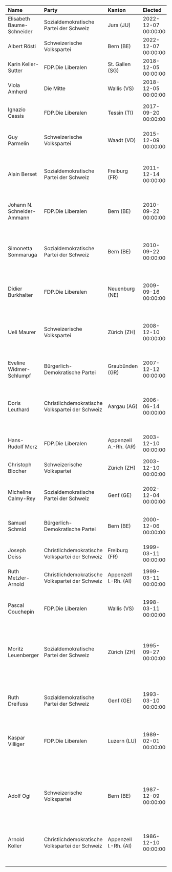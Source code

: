 | Name                       | Party                                           | Kanton                | Elected             | Retired             | Sex   | FirstDayInOffice   |   Nummer | DateOfBirth         | DateOfDeath   |   ErstesAmtsjahr |   LetztesAmtsjahr | AktiveJahre                                                             |   LetztesLebensjahr |
|:---------------------------|:------------------------------------------------|:----------------------|:--------------------|:--------------------|:------|:-------------------|---------:|:--------------------|:--------------|-----------------:|------------------:|:------------------------------------------------------------------------|--------------------:|
| Elisabeth Baume-Schneider  | Sozialdemokratische Partei der Schweiz          | Jura (JU)             | 2022-12-07 00:00:00 | 2023-12-17 00:00:00 | W     | 01.01.2023         |      121 | 1963-12-24 00:00:00 | NaT           |             2023 |              2023 | [2023]                                                                  |                2023 |
| Albert Rösti               | Schweizerische Volkspartei                      | Bern (BE)             | 2022-12-07 00:00:00 | 2023-12-17 00:00:00 | M     | 01.01.2023         |      120 | 1967-08-08 00:00:00 | NaT           |             2023 |              2023 | [2023]                                                                  |                2023 |
| Karin Keller-Sutter        | FDP.Die Liberalen                               | St. Gallen (SG)       | 2018-12-05 00:00:00 | 2023-12-17 00:00:00 | W     | 01.01.2019         |      119 | 1963-12-22 00:00:00 | NaT           |             2019 |              2023 | [2019 2020 2021 2022 2023]                                              |                2023 |
| Viola Amherd               | Die Mitte                                       | Wallis (VS)           | 2018-12-05 00:00:00 | 2023-12-17 00:00:00 | W     | 01.01.2019         |      118 | 1962-06-07 00:00:00 | NaT           |             2019 |              2023 | [2019 2020 2021 2022 2023]                                              |                2023 |
| Ignazio Cassis             | FDP.Die Liberalen                               | Tessin (TI)           | 2017-09-20 00:00:00 | 2023-12-17 00:00:00 | M     | 01.01.2017         |      117 | 1961-04-13 00:00:00 | NaT           |             2017 |              2023 | [2017 2018 2019 2020 2021 2022 2023]                                    |                2023 |
| Guy Parmelin               | Schweizerische Volkspartei                      | Waadt (VD)            | 2015-12-09 00:00:00 | 2023-12-17 00:00:00 | M     | 01.01.2016         |      116 | 1959-11-09 00:00:00 | NaT           |             2016 |              2023 | [2016 2017 2018 2019 2020 2021 2022 2023]                               |                2023 |
| Alain Berset               | Sozialdemokratische Partei der Schweiz          | Freiburg (FR)         | 2011-12-14 00:00:00 | 2023-12-17 00:00:00 | M     | 01.01.2012         |      115 | 1972-04-09 00:00:00 | NaT           |             2012 |              2023 | [2012 2013 2014 2015 2016 2017 2018 2019 2020 2021 2022 2023]           |                2023 |
| Johann N. Schneider-Ammann | FDP.Die Liberalen                               | Bern (BE)             | 2010-09-22 00:00:00 | 2018-12-31 00:00:00 | M     | 01.11.2010         |      114 | 1952-02-18 00:00:00 | NaT           |             2010 |              2018 | [2010 2011 2012 2013 2014 2015 2016 2017 2018]                          |                2023 |
| Simonetta Sommaruga        | Sozialdemokratische Partei der Schweiz          | Bern (BE)             | 2010-09-22 00:00:00 | 2022-12-31 00:00:00 | W     | 01.01.2010         |      113 | 1960-05-15 00:00:00 | NaT           |             2010 |              2022 | [2010 2011 2012 2013 2014 2015 2016 2017 2018 2019 2020 2021 2022]      |                2023 |
| Didier Burkhalter          | FDP.Die Liberalen                               | Neuenburg (NE)        | 2009-09-16 00:00:00 | 2017-10-31 00:00:00 | M     | 01.11.2009         |      112 | 1960-04-17 00:00:00 | NaT           |             2009 |              2017 | [2009 2010 2011 2012 2013 2014 2015 2016 2017]                          |                2023 |
| Ueli Maurer                | Schweizerische Volkspartei                      | Zürich (ZH)           | 2008-12-10 00:00:00 | 2021-01-31 00:00:00 | M     | 01.01.2009         |      111 | 1950-12-01 00:00:00 | NaT           |             2009 |              2022 | [2009 2010 2011 2012 2013 2014 2015 2016 2017 2018 2019 2020 2021 2022] |                2023 |
| Eveline Widmer-Schlumpf    | Bürgerlich-Demokratische Partei                 | Graubünden (GR)       | 2007-12-12 00:00:00 | 2015-12-31 00:00:00 | W     | 01.01.2008         |      110 | 1956-03-16 00:00:00 | NaT           |             2008 |              2015 | [2008 2009 2010 2011 2012 2013 2014 2015]                               |                2023 |
| Doris Leuthard             | Christlichdemokratische Volkspartei der Schweiz | Aargau (AG)           | 2006-06-14 00:00:00 | 2018-12-31 00:00:00 | W     | 01.08.2006         |      109 | 1963-04-10 00:00:00 | NaT           |             2006 |              2018 | [2006 2007 2008 2009 2010 2011 2012 2013 2014 2015 2016 2017 2018]      |                2023 |
| Hans-Rudolf Merz           | FDP.Die Liberalen                               | Appenzell A.-Rh. (AR) | 2003-12-10 00:00:00 | 2010-10-31 00:00:00 | M     | 01.01.2004         |      108 | 1942-11-10 00:00:00 | NaT           |             2004 |              2010 | [2004 2005 2006 2007 2008 2009 2010]                                    |                2023 |
| Christoph Blocher          | Schweizerische Volkspartei                      | Zürich (ZH)           | 2003-12-10 00:00:00 | 2007-12-31 00:00:00 | M     | 01.01.2004         |      107 | 1940-10-11 00:00:00 | NaT           |             2004 |              2007 | [2004 2005 2006 2007]                                                   |                2023 |
| Micheline Calmy-Rey        | Sozialdemokratische Partei der Schweiz          | Genf (GE)             | 2002-12-04 00:00:00 | 2011-12-31 00:00:00 | W     | 01.01.2003         |      106 | 1945-07-08 00:00:00 | NaT           |             2003 |              2011 | [2003 2004 2005 2006 2007 2008 2009 2010 2011]                          |                2023 |
| Samuel Schmid              | Bürgerlich-Demokratische Partei                 | Bern (BE)             | 2000-12-06 00:00:00 | 2008-12-31 00:00:00 | M     | 01.01.2001         |      105 | 1947-01-08 00:00:00 | NaT           |             2001 |              2008 | [2001 2002 2003 2004 2005 2006 2007 2008]                               |                2023 |
| Joseph Deiss               | Christlichdemokratische Volkspartei der Schweiz | Freiburg (FR)         | 1999-03-11 00:00:00 | 2006-07-31 00:00:00 | M     | 01.04.1999         |      104 | 1946-01-18 00:00:00 | NaT           |             1999 |              2006 | [1999 2000 2001 2002 2003 2004 2005 2006]                               |                2023 |
| Ruth Metzler-Arnold        | Christlichdemokratische Volkspartei der Schweiz | Appenzell I.-Rh. (AI) | 1999-03-11 00:00:00 | 2003-12-31 00:00:00 | W     | 01.04.1999         |      103 | 1964-05-23 00:00:00 | NaT           |             1999 |              2003 | [1999 2000 2001 2002 2003]                                              |                2023 |
| Pascal Couchepin           | FDP.Die Liberalen                               | Wallis (VS)           | 1998-03-11 00:00:00 | 2009-10-31 00:00:00 | M     | 01.04.1998         |      102 | 1942-04-05 00:00:00 | NaT           |             1998 |              2009 | [1998 1999 2000 2001 2002 2003 2004 2005 2006 2007 2008 2009]           |                2023 |
| Moritz Leuenberger         | Sozialdemokratische Partei der Schweiz          | Zürich (ZH)           | 1995-09-27 00:00:00 | 2010-10-31 00:00:00 | M     | 01.11.1995         |      101 | 1946-09-21 00:00:00 | NaT           |             1995 |              2010 | [1995 1996 1997 1998 1999 2000 2001 2002 2003 2004 2005 2006 2007 2008  |                2023 |
|                            |                                                 |                       |                     |                     |       |                    |          |                     |               |                  |                   |  2009 2010]                                                             |                     |
| Ruth Dreifuss              | Sozialdemokratische Partei der Schweiz          | Genf (GE)             | 1993-03-10 00:00:00 | 2002-12-31 00:00:00 | W     | 01.04.1993         |      100 | 1940-01-09 00:00:00 | NaT           |             1993 |              2002 | [1993 1994 1995 1996 1997 1998 1999 2000 2001 2002]                     |                2023 |
| Kaspar Villiger            | FDP.Die Liberalen                               | Luzern (LU)           | 1989-02-01 00:00:00 | 2003-12-31 00:00:00 | M     | 01.02.1989         |       99 | 1941-02-05 00:00:00 | NaT           |             1989 |              2003 | [1989 1990 1991 1992 1993 1994 1995 1996 1997 1998 1999 2000 2001 2002  |                2023 |
|                            |                                                 |                       |                     |                     |       |                    |          |                     |               |                  |                   |  2003]                                                                  |                     |
| Adolf Ogi                  | Schweizerische Volkspartei                      | Bern (BE)             | 1987-12-09 00:00:00 | 2000-12-31 00:00:00 | M     | 01.01.1988         |       98 | 1942-07-18 00:00:00 | NaT           |             1988 |              2000 | [1988 1989 1990 1991 1992 1993 1994 1995 1996 1997 1998 1999 2000]      |                2023 |
| Arnold Koller              | Christlichdemokratische Volkspartei der Schweiz | Appenzell I.-Rh. (AI) | 1986-12-10 00:00:00 | 1999-04-30 00:00:00 | M     | 01.01.1987         |       95 | 1933-08-29 00:00:00 | NaT           |             1987 |              1999 | [1987 1988 1989 1990 1991 1992 1993 1994 1995 1996 1997 1998 1999]      |                2023 |